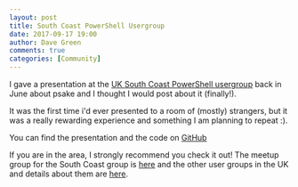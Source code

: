 ```yaml
---
layout: post
title: South Coast PowerShell Usergroup
date: 2017-09-17 19:00
author: Dave Green
comments: true
categories: [Community]
---
```

I gave a presentation at the [UK South Coast PowerShell usergroup](https://twitter.com/UKSthCoastPSUG) back in June about psake and I thought I would post about it (finally!).

It was the first time i'd ever presented to a room of (mostly) strangers, but it was a really rewarding experience and something I am planning to repeat :).

You can find the presentation and the code on [GitHub](https://github.com/powershellorguk/SouthCoast/tree/master/Meetups/2017/June/Build%20automation%20with%20psake)

If you are in the area, I strongly recommend you check it out! The meetup group for the South Coast group is [here](https://www.meetup.com/UK-South-Coast-PowerShell-User-Group/) and the other user groups in the UK and details about them are [here](https://powershell.org.uk/about/).